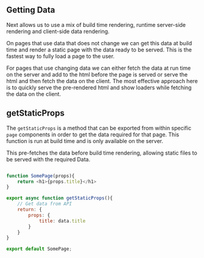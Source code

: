 ## Getting Data

Next allows us to use a mix of build time rendering, runtime server-side rendering and client-side data rendering.

On pages that use data that does not change we can get this data at build time and render a static page with the data ready to be served. This is the fastest way to fully load a page to the user.

For pages that use changing data we can either fetch the data at run time on the server and add to the html before the page is served or serve the html and then fetch the data on the client. The most effective approach here is to quickly serve the pre-rendered html and show loaders while fetching the data on the client.

## getStaticProps

The `getStaticProps` is a method that can be exported from within specific `page` components in order to get the data required for that page. This function is run at build time and is only available on the server.

This pre-fetches the data before build time rendering, allowing static files to be served with the required Data.

```js

function SomePage(props){
    return <h1>{props.title}</h1>
}

export async function getStaticProps(){
    // Get data from API
    return: {
        props: {
            title: data.title
        }
    }
}

export default SomePage;
```
